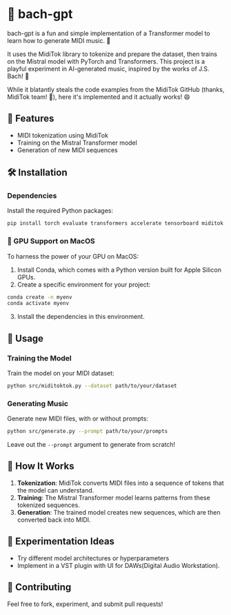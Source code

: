 # 🎹 bach-gpt

bach-gpt is a fun and simple implementation of a Transformer model to learn how to generate MIDI music. 🎵

It uses the MidiTok library to tokenize and prepare the dataset, then trains on the Mistral model with PyTorch and Transformers. This project is a playful experiment in AI-generated music, inspired by the works of J.S. Bach! 🎼

While it blatantly steals the code examples from the MidiTok GitHub (thanks, MidiTok team! 🙌), here it's implemented and it actually works! 😄

## 🚀 Features

- MIDI tokenization using MidiTok
- Training on the Mistral Transformer model
- Generation of new MIDI sequences
  
## 🛠 Installation

### Dependencies

Install the required Python packages:

```bash
pip install torch evaluate transformers accelerate tensorboard miditok
```

### 🍏 GPU Support on MacOS

To harness the power of your GPU on MacOS:

1. Install Conda, which comes with a Python version built for Apple Silicon GPUs.
2. Create a specific environment for your project:

```bash
conda create -n myenv
conda activate myenv
```

3. Install the dependencies in this environment.

## 🎵 Usage

### Training the Model

Train the model on your MIDI dataset:

```bash
python src/miditoktok.py --dataset path/to/your/dataset
```

### Generating Music

Generate new MIDI files, with or without prompts:

```bash
python src/generate.py --prompt path/to/your/prompts
```

Leave out the `--prompt` argument to generate from scratch!

## 🤔 How It Works

1. **Tokenization**: MidiTok converts MIDI files into a sequence of tokens that the model can understand.
2. **Training**: The Mistral Transformer model learns patterns from these tokenized sequences.
3. **Generation**: The trained model creates new sequences, which are then converted back into MIDI.

## 🎨 Experimentation Ideas

- Try different model architectures or hyperparameters
- Implement in a VST plugin with UI for DAWs(Digital Audio Workstation).

## 👥 Contributing

Feel free to fork, experiment, and submit pull requests!

